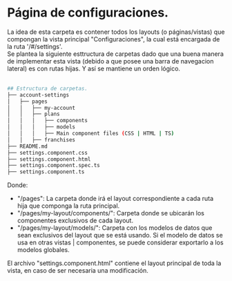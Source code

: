 # Página de configuraciones.

La idea de esta carpeta es contener todos los layouts (o páginas/vistas) que compongan la vista principal "Configuraciones", la cual está encargada de la ruta '/#/settings'.
<br />
Se plantea la siguiente esttructura de carpetas dado que una buena manera de implementar esta vista (debido a que posee una barra de navegacion lateral) es con rutas hijas. Y así se mantiene un orden lógico.
<br />
<br />

```bash
## Estructura de carpetas.
├── account-settings
│   ├── pages
│   │   ├── my-account
│   │   ├── plans
│   │   │   ├── components
│   │   │   ├── models
│   │   │   ├── Main component files (CSS | HTML | TS)
│   │   ├── franchises
├── README.md
├── settings.component.css
├── settings.component.html
├── settings.component.spec.ts
├── settings.component.ts
```

Donde:

- "/pages": La carpeta donde irá el layout correspondiente a cada ruta hija que componga la ruta principal.
- "/pages/my-layout/components/": Carpeta donde se ubicarán los componentes exclusivos de cada layout.
- "/pages/my-layout/models/": Carpeta con los modelos de datos que sean exclusivos del layout que se está usando. Si el modelo de datos se usa en otras vistas | componentes, se puede considerar exportarlo a los modelos globales.

El archivo "settings.component.html" contiene el layout principal de toda la vista, en caso de ser necesaria una modificación.
